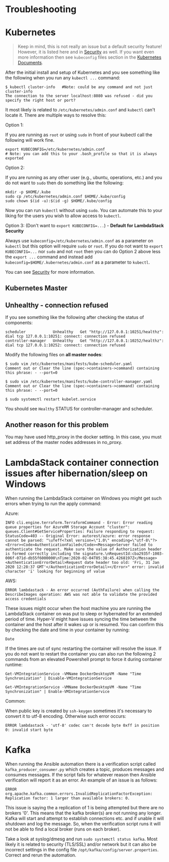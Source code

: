 # Troubleshooting

# Kubernetes

>Keep in mind, this is not really an issue but a default security feature! However, it is listed here and in [Security](./howto/SECURITY.md) as well. If you want even more information then see `kubeconfig` files section in the [Kubernetes Documents](https://kubernetes.io/docs/concepts/configuration/organize-cluster-access-kubeconfig/).

After the initial install and setup of Kubernetes and you see something like the following when you run any `kubectl ...` command:

```shell
$ kubectl cluster-info   #Note: could be any command and not just cluster-info
The connection to the server localhost:8080 was refused - did you specify the right host or port?
```

It most likely is related to `/etc/kubernetes/admin.conf` and `kubectl` can't locate it. There are multiple ways to resolve this:

Option 1:

If you are running as `root` or using `sudo` in front of your kubectl call the following will work fine.

```shell
export KUBECONFIG=/etc/kubernetes/admin.conf
# Note: you can add this to your .bash_profile so that it is always exported
```
Option 2: 

If you are running as any other user (e.g., ubuntu, operations, etc.) and you do not want to `sudo` then do something like the following:

```shell
mkdir -p $HOME/.kube
sudo cp /etc/kubernetes/admin.conf $HOME/.kube/config
sudo chown $(id -u):$(id -g) $HOME/.kube/config
```
Now you can run `kubectl` without using `sudo`. You can automate this to your liking for the users you wish to allow access to `kubectl`.

Option 3: (Don't want to `export KUBECONFIG=...`) - **Default for LambdaStack Security**

Always use `kubeconfig=/etc/kubernetes/admin.conf` as a parameter on `kubectl` but this option will require `sudo` or `root`. If you do not want to `export KUBECONFIG=...` nor `sudo` and not `root` then you can do Option 2 above less the `export ...` command and instead add `kubeconfig=$HOME/.kubernetes/admin.conf` as a parameter to `kubectl`.

You can see [Security](./howto/SECURITY.md) for more information.

## Kubernetes Master

## Unhealthy - connection refused

If you see something like the following after checking the status of components:

```shell
scheduler            Unhealthy   Get "http://127.0.0.1:10251/healthz": dial tcp 127.0.0.1:10251: connect: connection refused
controller-manager   Unhealthy   Get "http://127.0.0.1:10252/healthz": dial tcp 127.0.0.1:10252: connect: connection refused
```

Modify the following files on **all master nodes**:

```shell
$ sudo vim /etc/kubernetes/manifests/kube-scheduler.yaml
Comment out or Clear the line (spec->containers->command) containing this phrase: - --port=0

$ sudo vim /etc/kubernetes/manifests/kube-controller-manager.yaml
Comment out or Clear the line (spec->containers->command) containing this phrase: - --port=0

$ sudo systemctl restart kubelet.service
```

You should see `Healthy` STATUS for controller-manager and scheduler.

## Another reason for this problem

You may have used http_proxy in the docker setting. In this case, you must set address of the master nodes addresses in no_proxy.

# LambdaStack container connection issues after hibernation/sleep on Windows

When running the LambdaStack container on Windows you might get such errors when trying to run the apply command:

Azure:
```shell
INFO cli.engine.terraform.TerraformCommand - Error: Error reading queue properties for AzureRM Storage Account "cluster": queues.Client#GetServiceProperties: Failure responding to request: StatusCode=403 -- Original Error: autorest/azure: error response cannot be parsed: "\ufeff<?xml version=\"1.0\" encoding=\"utf-8\"?><Error><Code>AuthenticationFailed</Code><Message>Server failed to authenticate the request. Make sure the value of Authorization header is formed correctly including the signature.\nRequestId:cba2935f-1003-006f-071d-db55f6000000\nTime:2020-02-04T05:38:45.4268197Z</Message><AuthenticationErrorDetail>Request date header too old: 'Fri, 31 Jan 2020 12:28:37 GMT'</AuthenticationErrorDetail></Error>" error: invalid character 'ï' looking for beginning of value
```

AWS:
```shell
ERROR lambdastack - An error occurred (AuthFailure) when calling the DescribeImages operation: AWS was not able to validate the provided access credentials
```

These issues might occur when the host machine you are running the LambdaStack container on was put to sleep or hybernated for an extended period of time. Hyper-V might have issues syncing the time between the container and the host after it wakes up or is resumed. You can confirm this by checking the date and time in your container by running:

```shell
Date
```

If the times are out of sync restarting the container will resolve the issue. If you do not want to restart the container you can also run the following 2 commands from an elevated Powershell prompt to force it during container runtime:

```shell
Get-VMIntegrationService -VMName DockerDesktopVM -Name "Time Synchronization" | Disable-VMIntegrationService

Get-VMIntegrationService -VMName DockerDesktopVM -Name "Time Synchronization" | Enable-VMIntegrationService
```

Common:

When public key is created by `ssh-keygen` sometimes it's necessary to convert it to utf-8 encoding.
Otherwise such error occurs:

```text
ERROR lambdastack - 'utf-8' codec can't decode byte 0xff in position 0: invalid start byte
```

# Kafka

When running the Ansible automation there is a verification script called `kafka_producer_consumer.py` which creates a topic, produces messages and consumes messages. If the script fails for whatever reason then Ansible verification will report it as an error. An example of an issue is as follows:

```text
ERROR org.apache.kafka.common.errors.InvalidReplicationFactorException: Replication factor: 1 larger than available brokers: 0.
```

This issue is saying the a replication of 1 is being attempted but there are no brokers '0'. This means that the kafka broker(s) are not running any longer. Kafka will start and attempt to establish connections etc. and if unable it will shutdown and log the message. So, when the verification script runs it will not be able to find a local broker (runs on each broker).

Take a look at syslog/dmesg and run `sudo systemctl status kafka`. Most likely it is related to security (TLS/SSL) and/or network but it can also be incorrect settings in the config file `/opt/kafka/config/server.properties`. Correct and rerun the automation.
